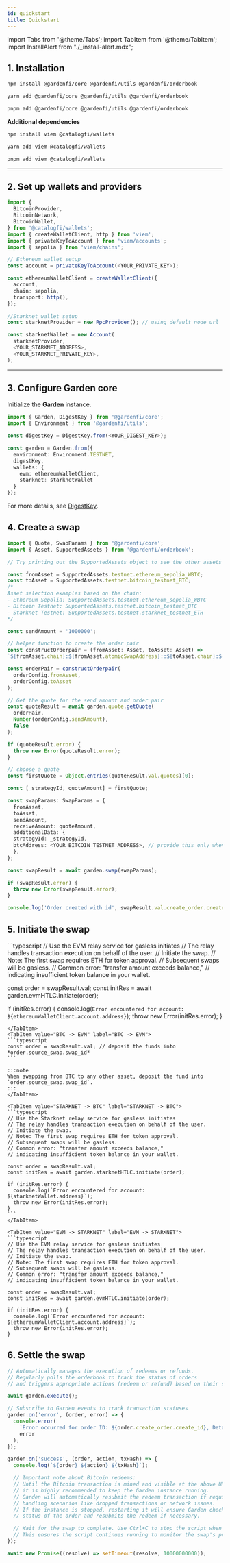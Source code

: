 ```yaml
---
id: quickstart
title: Quickstart
---
```


import Tabs from '@theme/Tabs';
import TabItem from '@theme/TabItem';
import InstallAlert from "./\_install-alert.mdx";

## 1. Installation

<Tabs>

<TabItem value="npm" label="npm">

```bash
npm install @gardenfi/core @gardenfi/utils @gardenfi/orderbook
```

</TabItem>

<TabItem value="yarn" label="yarn">

```bash
yarn add @gardenfi/core @gardenfi/utils @gardenfi/orderbook
```

</TabItem>

<TabItem value="pnpm" label="pnpm">

```bash
pnpm add @gardenfi/core @gardenfi/utils @gardenfi/orderbook
```

</TabItem>

</Tabs>

**Additional dependencies**

<Tabs>

<TabItem value="npm" label="npm">

```bash
npm install viem @catalogfi/wallets
```

</TabItem>

<TabItem value="yarn" label="yarn">

```bash
yarn add viem @catalogfi/wallets
```

</TabItem>

<TabItem value="pnpm" label="pnpm">

```bash
pnpm add viem @catalogfi/wallets
```

</TabItem>

</Tabs>

---

## 2. Set up wallets and providers

```typescript
import {
  BitcoinProvider,
  BitcoinNetwork,
  BitcoinWallet,
} from '@catalogfi/wallets';
import { createWalletClient, http } from 'viem';
import { privateKeyToAccount } from 'viem/accounts';
import { sepolia } from 'viem/chains';

// Ethereum wallet setup
const account = privateKeyToAccount(<YOUR_PRIVATE_KEY>);

const ethereumWalletClient = createWalletClient({
  account,
  chain: sepolia,
  transport: http(),
});

//Starknet wallet setup
const starknetProvider = new RpcProvider(); // using default node url

const starknetWallet = new Account(
  starknetProvider,
  <YOUR_STARKNET_ADDRESS>,
  <YOUR_STARKNET_PRIVATE_KEY>,
);
```

---

## 3. Configure Garden core

Initialize the **Garden** instance.

```typescript
import { Garden, DigestKey } from '@gardenfi/core';
import { Environment } from '@gardenfi/utils';

const digestKey = DigestKey.from(<YOUR_DIGEST_KEY>);

const garden = Garden.from({
  environment: Environment.TESTNET,
  digestKey,
  wallets: {
    evm: ethereumWalletClient,
    starknet: starknetWallet
  }
});
```

For more details, see [DigestKey](../reference/classes/DigestKey.md).

## 4. Create a swap

  ```typescript
import { Quote, SwapParams } from '@gardenfi/core';
import { Asset, SupportedAssets } from '@gardenfi/orderbook';

// Try printing out the SupportedAssets object to see the other assets you can use

const fromAsset = SupportedAssets.testnet.ethereum_sepolia_WBTC;
const toAsset = SupportedAssets.testnet.bitcoin_testnet_BTC;
/* 
  Asset selection examples based on the chain:
  - Ethereum Sepolia: SupportedAssets.testnet.ethereum_sepolia_WBTC
  - Bitcoin Testnet: SupportedAssets.testnet.bitcoin_testnet_BTC
  - Starknet Testnet: SupportedAssets.testnet.starknet_testnet_ETH
*/

const sendAmount = '1000000';

// helper function to create the order pair
const constructOrderpair = (fromAsset: Asset, toAsset: Asset) =>
`${fromAsset.chain}:${fromAsset.atomicSwapAddress}::${toAsset.chain}:${toAsset.atomicSwapAddress}`;

  const orderPair = constructOrderpair(
    orderConfig.fromAsset,
    orderConfig.toAsset
  );

// Get the quote for the send amount and order pair
  const quoteResult = await garden.quote.getQuote(
    orderPair,
    Number(orderConfig.sendAmount),
    false
  );

  if (quoteResult.error) {
    throw new Error(quoteResult.error);
  }

// choose a quote
const firstQuote = Object.entries(quoteResult.val.quotes)[0];

const [_strategyId, quoteAmount] = firstQuote;

  const swapParams: SwapParams = {
    fromAsset,
    toAsset,
    sendAmount,
    receiveAmount: quoteAmount,
    additionalData: {
    strategyId: _strategyId,
    btcAddress: <YOUR_BITCOIN_TESTNET_ADDRESS>, // provide this only when the source chain and destination chain is bitcoin
    },
  };

const swapResult = await garden.swap(swapParams);

  if (swapResult.error) {
    throw new Error(swapResult.error);
  }

console.log('Order created with id', swapResult.val.create_order.create_id);
```

## 5. Initiate the swap

<Tabs>
<TabItem value="EVM -> BTC" label="EVM -> BTC">
```typescript
// Use the EVM relay service for gasless initiates
// The relay handles transaction execution on behalf of the user.
// Initiate the swap.
// Note: The first swap requires ETH for token approval.
// Subsequent swaps will be gasless.
// Common error: "transfer amount exceeds balance,"
// indicating insufficient token balance in your wallet.

const order = swapResult.val;
const initRes = await garden.evmHTLC.initiate(order);

if (initRes.error) {
  console.log(`Error encountered for account: ${ethereumWalletClient.account.address}`);
  throw new Error(initRes.error);
}
````
</TabItem>
<TabItem value="BTC -> EVM" label="BTC -> EVM">
```typescript
const order = swapResult.val; // deposit the funds into *order.source_swap.swap_id*
```

:::note  
When swapping from BTC to any other asset, deposit the fund into `order.source_swap.swap_id`.  
:::
</TabItem>

<TabItem value="STARKNET -> BTC" label="STARKNET -> BTC">
```typescript
// Use the Starknet relay service for gasless initiates
// The relay handles transaction execution on behalf of the user.
// Initiate the swap.
// Note: The first swap requires ETH for token approval.
// Subsequent swaps will be gasless.
// Common error: "transfer amount exceeds balance,"
// indicating insufficient token balance in your wallet.

const order = swapResult.val;
const initRes = await garden.starknetHTLC.initiate(order);

if (initRes.error) {
  console.log(`Error encountered for account: ${starknetWallet.address}`);
  throw new Error(initRes.error);
}
```
</TabItem>

<TabItem value="EVM -> STARKNET" label="EVM -> STARKNET">
```typescript
// Use the EVM relay service for gasless initiates
// The relay handles transaction execution on behalf of the user.
// Initiate the swap.
// Note: The first swap requires ETH for token approval.
// Subsequent swaps will be gasless.
// Common error: "transfer amount exceeds balance,"
// indicating insufficient token balance in your wallet.

const order = swapResult.val;
const initRes = await garden.evmHTLC.initiate(order);

if (initRes.error) {
  console.log(`Error encountered for account: ${ethereumWalletClient.account.address}`);
  throw new Error(initRes.error);
}
````
</TabItem>
</Tabs>

## 6. Settle the swap

```typescript
// Automatically manages the execution of redeems or refunds.
// Regularly polls the orderbook to track the status of orders
// and triggers appropriate actions (redeem or refund) based on their state.

await garden.execute();

// Subscribe to Garden events to track transaction statuses
garden.on('error', (order, error) => {
  console.error(
    `Error occurred for order ID: ${order.create_order.create_id}, Details:`,
    error
  );
});

garden.on('success', (order, action, txHash) => {
  console.log(`${order} ${action} ${txHash}`);

  // Important note about Bitcoin redeems:
  // Until the Bitcoin transaction is mined and visible at the above URL,
  // it is highly recommended to keep the Garden instance running.
  // Garden will automatically resubmit the redeem transaction if required,
  // handling scenarios like dropped transactions or network issues.
  // If the instance is stopped, restarting it will ensure Garden checks the
  // status of the order and resubmits the redeem if necessary.

  // Wait for the swap to complete. Use Ctrl+C to stop the script when done.
  // This ensures the script continues running to monitor the swap's progress.
});

await new Promise((resolve) => setTimeout(resolve, 10000000000));
````
